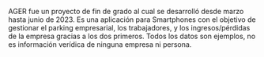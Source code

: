 AGER fue un proyecto de fin de grado al cual se desarrolló desde marzo hasta junio de 2023.
Es una aplicación para Smartphones con el objetivo de gestionar el parking empresarial, los trabajadores, y los ingresos/pérdidas de la empresa gracias a los dos primeros.
Todos los datos son ejemplos, no es información verídica de ninguna empresa ni persona.
